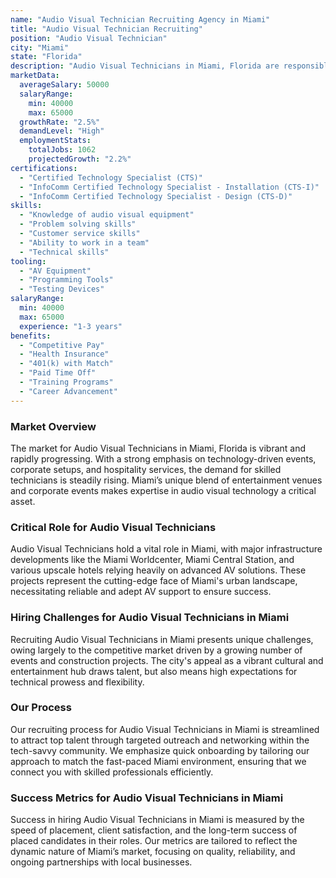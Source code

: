```yaml
---
name: "Audio Visual Technician Recruiting Agency in Miami"
title: "Audio Visual Technician Recruiting"
position: "Audio Visual Technician"
city: "Miami"
state: "Florida"
description: "Audio Visual Technicians in Miami, Florida are responsible for setting up, installing, operating, testing, and troubleshooting audio and video equipment."
marketData:
  averageSalary: 50000
  salaryRange:
    min: 40000
    max: 65000
  growthRate: "2.5%"
  demandLevel: "High"
  employmentStats:
    totalJobs: 1062
    projectedGrowth: "2.2%"
certifications:
  - "Certified Technology Specialist (CTS)"
  - "InfoComm Certified Technology Specialist - Installation (CTS-I)"
  - "InfoComm Certified Technology Specialist - Design (CTS-D)"
skills:
  - "Knowledge of audio visual equipment"
  - "Problem solving skills"
  - "Customer service skills"
  - "Ability to work in a team"
  - "Technical skills"
tooling:
  - "AV Equipment"
  - "Programming Tools"
  - "Testing Devices"
salaryRange:
  min: 40000
  max: 65000
  experience: "1-3 years"
benefits:
  - "Competitive Pay"
  - "Health Insurance"
  - "401(k) with Match"
  - "Paid Time Off"
  - "Training Programs"
  - "Career Advancement"
---
```


### Market Overview
The market for Audio Visual Technicians in Miami, Florida is vibrant and rapidly progressing. With a strong emphasis on technology-driven events, corporate setups, and hospitality services, the demand for skilled technicians is steadily rising. Miami’s unique blend of entertainment venues and corporate events makes expertise in audio visual technology a critical asset.

### Critical Role for Audio Visual Technicians
Audio Visual Technicians hold a vital role in Miami, with major infrastructure developments like the Miami Worldcenter, Miami Central Station, and various upscale hotels relying heavily on advanced AV solutions. These projects represent the cutting-edge face of Miami's urban landscape, necessitating reliable and adept AV support to ensure success.

### Hiring Challenges for Audio Visual Technicians in Miami
Recruiting Audio Visual Technicians in Miami presents unique challenges, owing largely to the competitive market driven by a growing number of events and construction projects. The city's appeal as a vibrant cultural and entertainment hub draws talent, but also means high expectations for technical prowess and flexibility.

### Our Process
Our recruiting process for Audio Visual Technicians in Miami is streamlined to attract top talent through targeted outreach and networking within the tech-savvy community. We emphasize quick onboarding by tailoring our approach to match the fast-paced Miami environment, ensuring that we connect you with skilled professionals efficiently.

### Success Metrics for Audio Visual Technicians in Miami
Success in hiring Audio Visual Technicians in Miami is measured by the speed of placement, client satisfaction, and the long-term success of placed candidates in their roles. Our metrics are tailored to reflect the dynamic nature of Miami’s market, focusing on quality, reliability, and ongoing partnerships with local businesses.